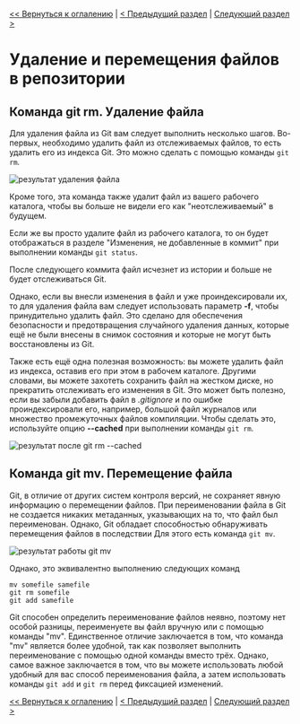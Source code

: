 [<< Вернуться к оглалению](README.md) | [< Предыдущий раздел](section05.md) | [Следующий раздел >](section07.md)

Удаление и перемещения файлов в репозитории
===========================================

Команда git rm. Удаление файла
------------------------------

Для удаления файла из Git вам следует выполнить несколько шагов. Во-первых, необходимо удалить файл из отслеживаемых файлов, то есть удалить его из индекса Git. Это можно сделать с помощью команды `git rm`. 

![результат удаления файла]()

Кроме того, эта команда также удалит файл из вашего рабочего каталога, чтобы вы больше не видели его как "неотслеживаемый" в будущем.

Если же вы просто удалите файл из рабочего каталога, то он будет отображаться в разделе "Изменения, не добавленные в коммит" при выполнении команды `git status`.

После следующего коммита файл исчезнет из истории и больше не будет отслеживаться Git. 

Однако, если вы внесли изменения в файл и уже проиндексировали их, то для удаления файла вам следует использовать параметр __-f__, чтобы принудительно удалить файл. Это сделано для обеспечения безопасности и предотвращения случайного удаления данных, которые ещё не были внесены в снимок состояния и которые не могут быть восстановлены из Git.

Также есть ещё одна полезная возможность: вы можете удалить файл из индекса, оставив его при этом в рабочем каталоге. Другими словами, вы можете захотеть сохранить файл на жестком диске, но прекратить отслеживать его изменения в Git. Это может быть полезно, если вы забыли добавить файл в _.gitignore_ и по ошибке проиндексировали его, например, большой файл журналов или множество промежуточных файлов компиляции. Чтобы сделать это, используйте опцию __--cached__ при выполнении команды `git rm`.

![результат после git rm --cached]()

Команда git mv. Перемещение файла
---------------------------------

Git, в отличие от других систем контроля версий, не сохраняет явную информацию о перемещении файлов. При переименовании файла в Git не создается никаких метаданных, указывающих на то, что файл был переименован. Однако, Git обладает способностью обнаруживать перемещения файлов в последствии Для этого есть команда `git mv`.

![результат работы git mv]()

Однако, это эквивалентно выполнению следующих команд

```
mv somefile samefile
git rm somefile
git add samefile
```

Git способен определить переименование файлов неявно, поэтому нет особой разницы, переименуете вы файл вручную или с помощью команды "mv". Единственное отличие заключается в том, что команда "mv" является более удобной, так как позволяет выполнить переименование с помощью одной команды вместо трёх. Однако, самое важное заключается в том, что вы можете использовать любой удобный для вас способ переименования файла, а затем использовать команды `git add` и `git rm` перед фиксацией изменений.

[<< Вернуться к оглалению](README.md) | [< Предыдущий раздел](section05.md) | [Следующий раздел >](section07.md)